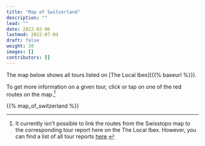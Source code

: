 ```yaml
---
title: "Map of Switzerland"
description: ""
lead: ""
date: 2022-02-06
lastmod: 2022-07-04
draft: false
weight: 30
images: []
contributors: []
---
```


<link href="../style.css" rel="stylesheet"></link>

The map below shows all tours listed on [The Local Ibex]({{% baseurl %}}).  

To get more information on a given tour, click or tap on one of the red routes
on the map.[^1]

{{% map_of_switzerland %}}

[^1]: It currently isn't possible to link the routes from the Swisstopo map to the corresponding tour report here on the The Local Ibex.  However, you can find a list of all tour reports [here](../docs/hiking/overview/).